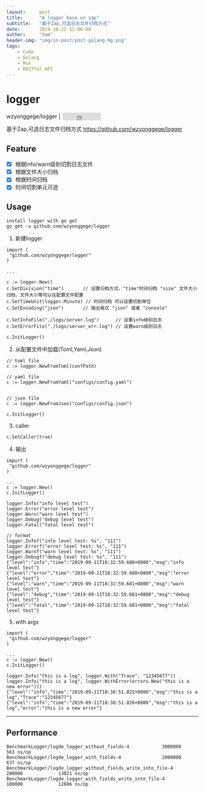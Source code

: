 ```yaml
---
layout:     post
title:      "A logger base on zap"
subtitle:   "基于Zap,可选日志文件归档方式"
date:       2019-10-22 12:00:00
author:     "Jam"
header-img: "img/in-post/post-golang-bg.png"
tags:
    - Code
    - Golang
    - Mux
    - RESTful API
---
```


# logger

<p>
wzyonggege/logger | 
    <iframe
        style="margin-left: 2px; margin-bottom:-5px;"
        frameborder="0" scrolling="0" width="100px" height="20px"
        src="https://ghbtns.com/github-btn.html?user=wzyonggege&repo=logger&type=star&count=true" >
    </iframe>
</p>

基于Zap,可选日志文件归档方式 https://github.com/wzyonggege/logger

## Feature

* [x] 根据info/warn级别切割日志文件
* [x] 根据文件大小归档
* [x] 根据时间归档
* [x] 时间切割单元可选

## Usage

```
install logger with go get
go get -u github.com/wzyonggege/logger
```

1. 新建logger

```
import (
 "github.com/wzyonggege/logger"
)

...

c := logger.New()
c.SetDivision("time")	    // 设置归档方式，"time"时间归档 "size" 文件大小归档，文件大小等可以在配置文件配置
c.SetTimeUnit(logger.Minute) // 时间归档 可以设置切割单位
c.SetEncoding("json")	    // 输出格式 "json" 或者 "console"

c.SetInfoFile("./logs/server.log")		// 设置info级别日志
c.SetErrorFile("./logs/server_err.log")	// 设置warn级别日志

c.InitLogger()
```

2. 从配置文件中加载(Toml,Yaml,Json)

```
// toml file
c := logger.NewFromToml(confPath)

// yaml file
c := logger.NewFromYaml("configs/config.yaml")


// json file
c := logger.NewFromJson("configs/config.json")

c.InitLogger()
```

3. caller

```
c.SetCaller(true)
```

4. 输出

```
import (
 "github.com/wzyonggege/logger"
)

...
c := logger.New()
c.InitLogger()

logger.Info("info level test")
logger.Error("error level test")
logger.Warn("warn level test")
logger.Debug("debug level test")
logger.Fatal("fatal level test")

// format
logger.Infof("info level test: %s", "111")
logger.Errorf("error level test: %s", "111")
logger.Warnf("warn level test: %s", "111")
logger.Debugf("debug level test: %s", "111")
{"level":"info","time":"2019-09-11T18:32:59.680+0800","msg":"info level test"}
{"level":"error","time":"2019-09-11T18:32:59.680+0800","msg":"error level test"}
{"level":"warn","time":"2019-09-11T18:32:59.681+0800","msg":"warn level test"}
{"level":"debug","time":"2019-09-11T18:32:59.681+0800","msg":"debug level test"}
{"level":"fatal","time":"2019-09-11T18:32:59.681+0800","msg":"fatal level test"}
```

5. with args

```
import (
 "github.com/wzyonggege/logger"
)

...
c := logger.New()
c.InitLogger()

logger.Info("this is a log", logger.With("Trace", "12345677"))
logger.Info("this is a log", logger.WithError(errors.New("this is a new error")))
{"level":"info","time":"2019-09-11T18:38:51.022+0800","msg":"this is a log","Trace":"12345677"}
{"level":"info","time":"2019-09-11T18:38:51.026+0800","msg":"this is a log","error":"this is a new error"}
```

- - -

## Performance

```
BenchmarkLogger/logde_logger_without_fields-4            3000000               563 ns/op
BenchmarkLogger/logde_logger_with_fields-4               2000000               637 ns/op
BenchmarkLogger/logde_logger_without_fields_write_into_file-4             200000             13021 ns/op
BenchmarkLogger/logde_logger_with_fields_write_into_file-4                100000             12606 ns/op
```